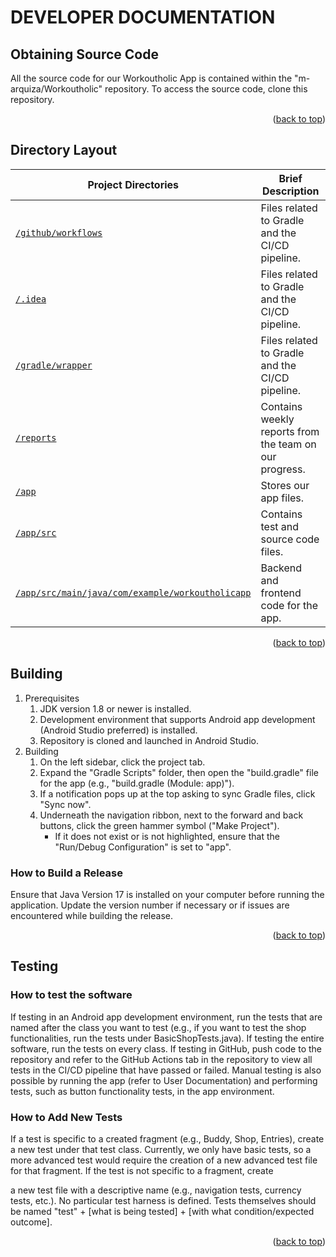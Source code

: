 
<a name="readme-top"></a>
# DEVELOPER DOCUMENTATION

## Obtaining Source Code
All the source code for our Workoutholic App is contained within the "m-arquiza/Workoutholic" repository. To access the source code, clone this repository.

<p align="right">(<a href="#readme-top">back to top</a>)</p>

## Directory Layout

| Project Directories     | Brief Description          |
|-------------------------|----------------------------|
| [`/github/workflows`](./github/workflows) | Files related to Gradle and the CI/CD pipeline. |
| [`/.idea`](./.idea) | Files related to Gradle and the CI/CD pipeline. |
| [`/gradle/wrapper`](./gradle/wrapper) | Files related to Gradle and the CI/CD pipeline. |
| [`/reports`](./reports) | Contains weekly reports from the team on our progress. |
| [`/app`](./app)         | Stores our app files.      |
| [`/app/src`](./app/src)         | Contains test and source code files.      |
| [`/app/src/main/java/com/example/workoutholicapp`](./app/src/main/java/com/example/workoutholicapp)         | Backend and frontend code for the app.     |

<p align="right">(<a href="#readme-top">back to top</a>)</p>

## Building
1. Prerequisites
    1. JDK version 1.8 or newer is installed.
    2. Development environment that supports Android app development (Android Studio preferred) is installed.
    3. Repository is cloned and launched in Android Studio.
2. Building
    1. On the left sidebar, click the project tab.
    2. Expand the "Gradle Scripts" folder, then open the "build.gradle" file for the app (e.g., "build.gradle (Module: app)").
    3. If a notification pops up at the top asking to sync Gradle files, click "Sync now".
    4. Underneath the navigation ribbon, next to the forward and back buttons, click the green hammer symbol ("Make Project").
        - If it does not exist or is not highlighted, ensure that the "Run/Debug Configuration" is set to "app".

### How to Build a Release
Ensure that Java Version 17 is installed on your computer before running the application. Update the version number if necessary or if issues are encountered while building the release.

<p align="right">(<a href="#readme-top">back to top</a>)</p>

## Testing
### How to test the software
If testing in an Android app development environment, run the tests that are named after the class you want to test (e.g., if you want to test the shop functionalities, run the tests under BasicShopTests.java). If testing the entire software, run the tests on every class.
If testing in GitHub, push code to the repository and refer to the GitHub Actions tab in the repository to view all tests in the CI/CD pipeline that have passed or failed.
Manual testing is also possible by running the app (refer to User Documentation) and performing tests, such as button functionality tests, in the app environment.

### How to Add New Tests
If a test is specific to a created fragment (e.g., Buddy, Shop, Entries), create a new test under that test class. Currently, we only have basic tests, so a more advanced test would require the creation of a new advanced test file for that fragment. If the test is not specific to a fragment, create

 a new test file with a descriptive name (e.g., navigation tests, currency tests, etc.). No particular test harness is defined. Tests themselves should be named "test" + \[what is being tested\] + \[with what condition/expected outcome\].

<p align="right">(<a href="#readme-top">back to top</a>)</p>
